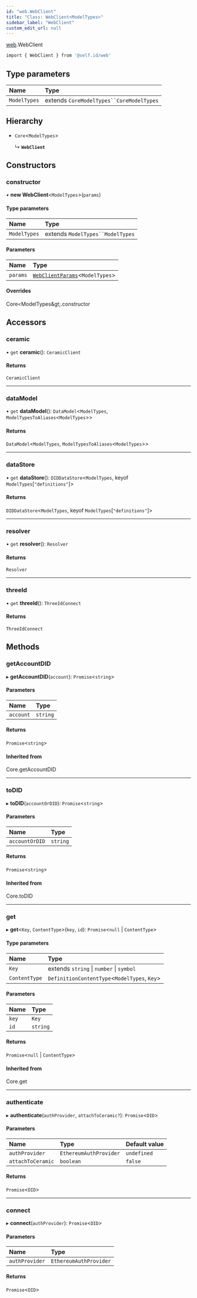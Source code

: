 ```yaml
---
id: "web.WebClient"
title: "Class: WebClient<ModelTypes>"
sidebar_label: "WebClient"
custom_edit_url: null
---
```


[web](../modules/web.md).WebClient

```sh
import { WebClient } from '@self.id/web'
```

## Type parameters

| Name | Type |
| :------ | :------ |
| `ModelTypes` | extends `CoreModelTypes``CoreModelTypes` |

## Hierarchy

- `Core`<`ModelTypes`\>

  ↳ **`WebClient`**

## Constructors

### constructor

• **new WebClient**<`ModelTypes`\>(`params`)

#### Type parameters

| Name | Type |
| :------ | :------ |
| `ModelTypes` | extends `ModelTypes``ModelTypes` |

#### Parameters

| Name | Type |
| :------ | :------ |
| `params` | [`WebClientParams`](../modules/web.md#webclientparams)<`ModelTypes`\> |

#### Overrides

Core&lt;ModelTypes\&gt;.constructor

## Accessors

### ceramic

• `get` **ceramic**(): `CeramicClient`

#### Returns

`CeramicClient`

___

### dataModel

• `get` **dataModel**(): `DataModel`<`ModelTypes`, `ModelTypesToAliases`<`ModelTypes`\>\>

#### Returns

`DataModel`<`ModelTypes`, `ModelTypesToAliases`<`ModelTypes`\>\>

___

### dataStore

• `get` **dataStore**(): `DIDDataStore`<`ModelTypes`, keyof `ModelTypes`[``"definitions"``]\>

#### Returns

`DIDDataStore`<`ModelTypes`, keyof `ModelTypes`[``"definitions"``]\>

___

### resolver

• `get` **resolver**(): `Resolver`

#### Returns

`Resolver`

___

### threeId

• `get` **threeId**(): `ThreeIdConnect`

#### Returns

`ThreeIdConnect`

## Methods

### getAccountDID

▸ **getAccountDID**(`account`): `Promise`<`string`\>

#### Parameters

| Name | Type |
| :------ | :------ |
| `account` | `string` |

#### Returns

`Promise`<`string`\>

#### Inherited from

Core.getAccountDID

___

### toDID

▸ **toDID**(`accountOrDID`): `Promise`<`string`\>

#### Parameters

| Name | Type |
| :------ | :------ |
| `accountOrDID` | `string` |

#### Returns

`Promise`<`string`\>

#### Inherited from

Core.toDID

___

### get

▸ **get**<`Key`, `ContentType`\>(`key`, `id`): `Promise`<``null`` \| `ContentType`\>

#### Type parameters

| Name | Type |
| :------ | :------ |
| `Key` | extends `string` \| `number` \| `symbol` |
| `ContentType` | `DefinitionContentType`<`ModelTypes`, `Key`\> |

#### Parameters

| Name | Type |
| :------ | :------ |
| `key` | `Key` |
| `id` | `string` |

#### Returns

`Promise`<``null`` \| `ContentType`\>

#### Inherited from

Core.get

___

### authenticate

▸ **authenticate**(`authProvider`, `attachToCeramic?`): `Promise`<`DID`\>

#### Parameters

| Name | Type | Default value |
| :------ | :------ | :------ |
| `authProvider` | `EthereumAuthProvider` | `undefined` |
| `attachToCeramic` | `boolean` | `false` |

#### Returns

`Promise`<`DID`\>

___

### connect

▸ **connect**(`authProvider`): `Promise`<`DID`\>

#### Parameters

| Name | Type |
| :------ | :------ |
| `authProvider` | `EthereumAuthProvider` |

#### Returns

`Promise`<`DID`\>
